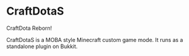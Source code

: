 # CraftDotaS

CraftDota Reborn!

CraftDotaS is a MOBA style Minecraft custom game mode. It runs as a standalone plugin on Bukkit.
